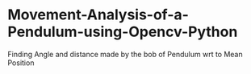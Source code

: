 # Movement-Analysis-of-a-Pendulum-using-Opencv-Python
Finding Angle and distance made by the bob of Pendulum wrt to Mean Position 
